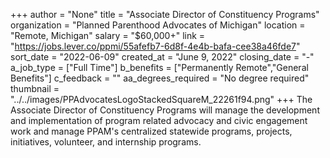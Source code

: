 +++
author = "None"
title = "Associate Director of Constituency Programs"
organization = "Planned Parenthood Advocates of Michigan"
location = "Remote, Michigan"
salary = "$60,000+"
link = "https://jobs.lever.co/ppmi/55afefb7-6d8f-4e4b-bafa-cee38a46fde7"
sort_date = "2022-06-09"
created_at = "June 9, 2022"
closing_date = "-"
a_job_type = ["Full Time"]
b_benefits = ["Permanently Remote","General Benefits"]
c_feedback = ""
aa_degrees_required = "No degree required"
thumbnail = "../../images/PPAdvocatesLogoStackedSquareM_22261f94.png"
+++
The Associate Director of Constituency Programs will manage the development and implementation of program related advocacy and civic engagement work and manage PPAM's centralized statewide programs, projects, initiatives, volunteer, and internship programs. 